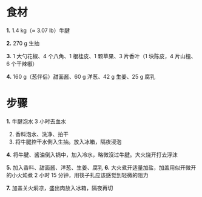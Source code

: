 # 食材
**1.** 1.4 kg（≈ 3.07 lb）牛腱

**2.** 270 g 生抽

**3.** 1 大勺花椒、4 个八角、1 根桂皮、1 颗草果、3 片香叶（1 块陈皮，4 片山楂、6 个干辣椒）

**4.** 160 g（葱伴侣）甜面酱、60 g 洋葱、42 g 生姜、25 g 腐乳

# 步骤
**1.** 牛腱泡水 3 小时去血水

2. 香料泡水、洗净、拍干
3. 将牛腱控干水倒入生抽。放入冰箱，隔夜浸泡

**4.** 将牛腱、酱油倒入锅中，加入冷水，略微沒过牛腱。大火烧开打去浮沫

**5.** 加入香料、甜面酱、洋葱、生姜、腐乳
**6.** 大火煮开适量加盐，加盖用似开微开的小火炖煮 2 小时 15 分钟，用筷子扎应该感觉到轻微的阻力

**7.** 加盖关火焖凉，盛出肉放入冰箱，隔夜再切
